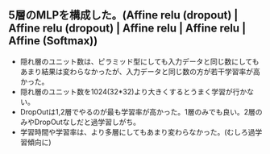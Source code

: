 ## 5層のMLPを構成した。(Affine relu (dropout) | Affine relu (dropout) | Affine relu | Affine relu | Affine (Softmax))
- 隠れ層のユニット数は、ピラミッド型にしても入力データと同じ数にしてもあまり結果は変わらなかったが、入力データと同じ数の方が若干学習率が高かった。
- 隠れ層のユニット数を1024(32*32)より大きくするとうまく学習が行かない。
- DropOutは1,2層でやるのが最も学習率が高かった。1層のみでも良い。2層のみやDropOutなしだと過学習しがち。
- 学習時間や学習率は、より多層にしてもあまり変わらなかった。(むしろ過学習傾向に)
